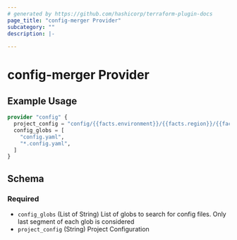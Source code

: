 ```yaml
---
# generated by https://github.com/hashicorp/terraform-plugin-docs
page_title: "config-merger Provider"
subcategory: ""
description: |-
  
---
```


# config-merger Provider



## Example Usage

```terraform
provider "config" {
  project_config = "config/{{facts.environment}}/{{facts.region}}/{{facts.project}}"
  config_globs = [
    "config.yaml",
    "*.config.yaml",
  ]
}
```

<!-- schema generated by tfplugindocs -->
## Schema

### Required

- `config_globs` (List of String) List of globs to search for config files. Only last segment of each glob is considered
- `project_config` (String) Project Configuration
